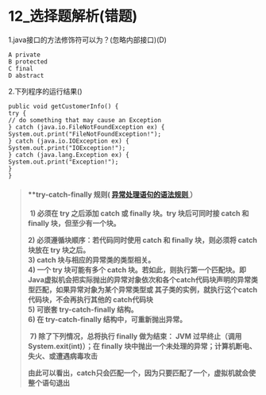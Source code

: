 # 12_选择题解析(错题)

1.java接口的方法修饰符可以为？(忽略内部接口)(D)

```
A private 
B protected 
C final 
D abstract
```

2.下列程序的运行结果()

```
public void getCustomerInfo() {        
try {            
// do something that may cause an Exception        
} catch (java.io.FileNotFoundException ex) {            System.out.print("FileNotFoundException!");        
} catch (java.io.IOException ex) {            
System.out.print("IOException!");        
} catch (java.lang.Exception ex) {            
System.out.print("Exception!");        
}    
}
```





> #### ****try-catch-finally 规则(     [异常处理语句的语法规则     ](http://book.51cto.com/art/201009/227791.htm)     ）**    
>
> ​        **1)  必须在 try 之后添加 catch 或 finally       块。try 块后可同时接 catch 和 finally 块，但至少有一个块。**    
>
>    **2) 必须遵循块顺序：若代码同时使用 catch 和 finally     块，则必须将 catch 块放在 try 块之后。   
>    3) catch 块与相应的异常类的类型相关。   
>    4) 一个 try 块可能有多个 catch     块。若如此，则执行第一个匹配块。即Java虚拟机会把实际抛出的异常对象依次和各个catch代码块声明的异常类型匹配，如果异常对象为某个异常类型或     其子类的实例，就执行这个catch代码块，不会再执行其他的 catch代码块   
>    5) 可嵌套 try-catch-finally 结构。   
>    6) 在 try-catch-finally 结构中，可重新抛出异常。**   
>
> ​        **7) 除了下列情况，总将执行 finally 做为结束：     JVM 过早终止（调用 System.exit(int)）；在       finally 块中抛出一个未处理的异常；计算机断电、失火、或遭遇病毒攻击**    
>
> ​        **由此可以看出，catch只会匹配一个，因为只要匹配了一个，虚拟机就会使整个语句退出**